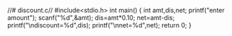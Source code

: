 //# discount.c//
#include<stdio.h>
int main()
{
    int amt,dis,net;
    printf("enter amount");
    scanf("%d",&amt);
    dis=amt*0.10;
    net=amt-dis;
    printf("\ndiscount=%d",dis);
    printf("\nnet=%d",net);
    return 0;
}
